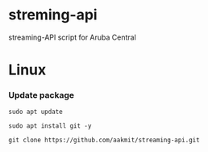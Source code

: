 # streming-api
streaming-API script for Aruba Central

# **Linux** #
### Update package ###
```
sudo apt update 

sudo apt install git -y

git clone https://github.com/aakmit/streaming-api.git

```


